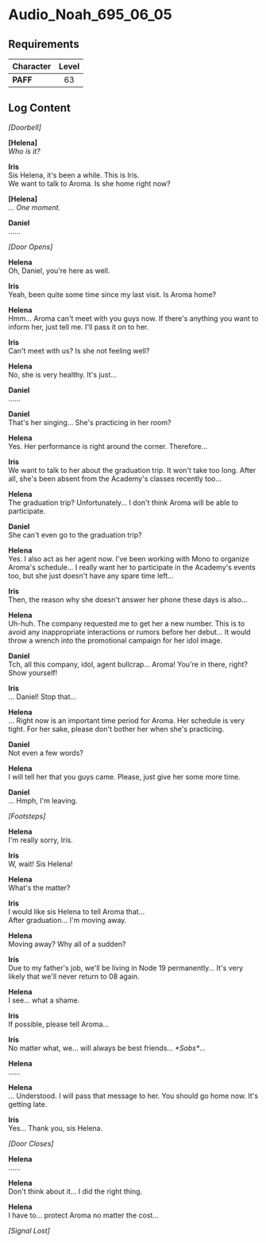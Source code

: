 # Audio_Noah_695_06_05
## Requirements
|Character|Level|
|---------|:---:|
|**PAFF** | 63  |

## Log Content
*\[Doorbell\]*

**[Helena]**<br>
*Who is it?*

**Iris**<br>
Sis Helena, it's been a while. This is Iris.<br>
We want to talk to Aroma. Is she home right now?

**[Helena]**<br>
*... One moment.*

**Daniel**<br>
......

*\[Door Opens\]*

**Helena**<br>
Oh, Daniel, you're here as well.

**Iris**<br>
Yeah, been quite some time since my last visit. Is Aroma home?

**Helena**<br>
Hmm... Aroma can't meet with you guys now. If there's anything you want to inform her, just tell me. I'll pass it on to her.

**Iris**<br>
Can't meet with us? Is she not feeling well?

**Helena**<br>
No, she is very healthy. It's just...

**Daniel**<br>
......

**Daniel**<br>
That's her singing... She's practicing in her room?

**Helena**<br>
Yes. Her performance is right around the corner. Therefore...

**Iris**<br>
We want to talk to her about the graduation trip. It won't take too long. After all, she's been absent from the Academy's classes recently too...

**Helena**<br>
The graduation trip? Unfortunately... I don't think Aroma will be able to participate.

**Daniel**<br>
She can't even go to the graduation trip?

**Helena**<br>
Yes. I also act as her agent now. I've been working with Mono to organize Aroma's schedule... I really want her to participate in the Academy's events too, but she just doesn't have any spare time left...

**Iris**<br>
Then, the reason why she doesn't answer her phone these days is also...

**Helena**<br>
Uh\-huh. The company requested me to get her a new number. This is to avoid any inappropriate interactions or rumors before her debut... It would throw a wrench into the promotional campaign for her idol image.

**Daniel**<br>
Tch, all this company, idol, agent bullcrap... Aroma! You're in there, right? Show yourself!

**Iris**<br>
... Daniel! Stop that...

**Helena**<br>
... Right now is an important time period for Aroma. Her schedule is very tight. For her sake, please don't bother her when she's practicing.

**Daniel**<br>
Not even a few words?

**Helena**<br>
I will tell her that you guys came. Please, just give her some more time.

**Daniel**<br>
... Hmph, I'm leaving.

*\[Footsteps\]*

**Helena**<br>
I'm really sorry, Iris.

**Iris**<br>
W, wait! Sis Helena!

**Helena**<br>
What's the matter?

**Iris**<br>
I would like sis Helena to tell Aroma that...<br>
After graduation... I'm moving away.

**Helena**<br>
Moving away? Why all of a sudden?

**Iris**<br>
Due to my father's job, we'll be living in Node 19 permanently... It's very likely that we'll never return to 08 again.

**Helena**<br>
I see... what a shame.

**Iris**<br>
If possible, please tell Aroma...

**Iris**<br>
No matter what, we... will always be best friends... *\*Sobs\**...

**Helena**<br>
......

**Helena**<br>
... Understood. I will pass that message to her. You should go home now. It's getting late.

**Iris**<br>
Yes... Thank you, sis Helena.

*\[Door Closes\]*

**Helena**<br>
......

**Helena**<br>
Don't think about it... I did the right thing.

**Helena**<br>
I have to... protect Aroma no matter the cost...

*[Signal Lost]*
